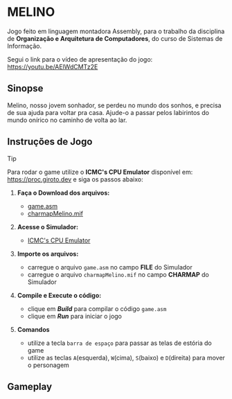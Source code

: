 # MELINO
Jogo feito em linguagem montadora Assembly, para o trabalho da disciplina de **Organização e Arquitetura de Computadores**, do curso de Sistemas de Informação.

Segui o link para o vídeo de apresentação do jogo: https://youtu.be/AElWdCMTz2E 

## Sinopse
Melino, nosso jovem sonhador, se perdeu no mundo dos sonhos, e precisa de sua ajuda para voltar pra casa. Ajude-o a passar pelos labirintos do mundo onírico no caminho de volta ao lar.

## Instruções de Jogo
> [!TIP]
> Para rodar o game utilize o **ICMC's CPU Emulator** disponível em: https://proc.giroto.dev e siga os passos abaixo:

1. **Faça o Download dos arquivos:**   
   * [game.asm](game.asm)
   * [charmapMelino.mif](charmapMelino.mif)
     

2. **Acesse o Simulador:**
   * [ICMC's CPU Emulator](https://proc.giroto.dev)


3. **Importe os arquivos:**
   * carregue o arquivo `game.asm` no campo **FILE** do Simulador
   * carregue o arquivo `charmapMelino.mif` no campo **CHARMAP** do Simulador
     
  
4. **Compile e Execute o código:**
   * clique em ***Build*** para compilar o código `game.asm`
   * clique em ***Run*** para iniciar o jogo
  
       
5. **Comandos**
   * utilize a tecla `barra de espaço` para passar as telas de estória do game
   * utilize as teclas `A`(esquerda), `W`(cima), `S`(baixo) e `D`(direita) para mover o personagem

## Gameplay 
